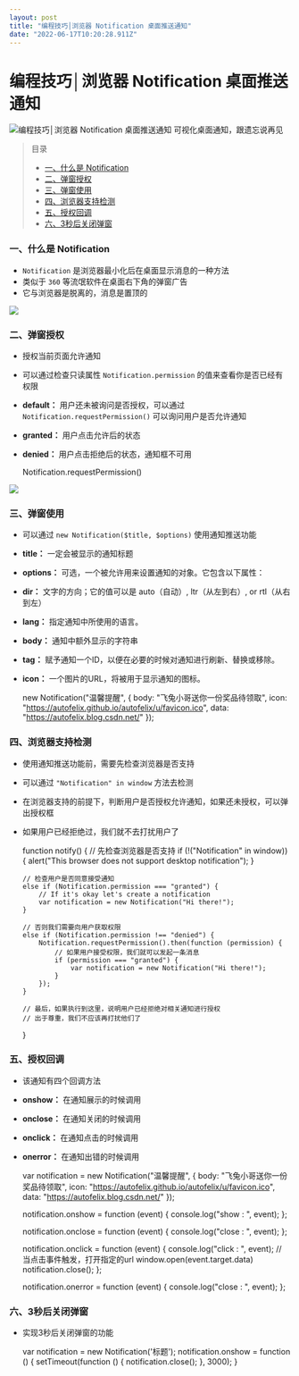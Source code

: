 ```yaml
---
layout: post
title: "编程技巧│浏览器 Notification 桌面推送通知"
date: "2022-06-17T10:20:28.911Z"
---
```

编程技巧│浏览器 Notification 桌面推送通知
============================

![编程技巧│浏览器 Notification 桌面推送通知](https://img2022.cnblogs.com/blog/2894189/202206/2894189-20220617153259058-1958506289.png) 可视化桌面通知，跟遗忘说再见

> 目录
> 
> *   [一、什么是 Notification](#一什么是-notification)
> *   [二、弹窗授权](#二弹窗授权)
> *   [三、弹窗使用](#三弹窗使用)
> *   [四、浏览器支持检测](#四浏览器支持检测)
> *   [五、授权回调](#五授权回调)
> *   [六、3秒后关闭弹窗](#六3秒后关闭弹窗)

### 一、什么是 Notification

*   `Notification` 是浏览器最小化后在桌面显示消息的一种方法
*   类似于 `360` 等流氓软件在桌面右下角的弹窗广告
*   它与浏览器是脱离的，消息是置顶的

![](https://img2022.cnblogs.com/blog/2894189/202206/2894189-20220617144402729-783963723.png)

### 二、弹窗授权

*   授权当前页面允许通知
*   可以通过检查只读属性 `Notification.permission` 的值来查看你是否已经有权限
*   **default：** 用户还未被询问是否授权，可以通过 `Notification.requestPermission()` 可以询问用户是否允许通知
*   **granted：** 用户点击允许后的状态
*   **denied：** 用户点击拒绝后的状态，通知框不可用

    Notification.requestPermission()
    

![](https://img2022.cnblogs.com/blog/2894189/202206/2894189-20220617145719977-22807989.png)

### 三、弹窗使用

*   可以通过 `new Notification($title, $options)` 使用通知推送功能
*   **title：** 一定会被显示的通知标题
*   **options：** 可选，一个被允许用来设置通知的对象。它包含以下属性：
*   **dir：** 文字的方向；它的值可以是 auto（自动）, ltr（从左到右）, or rtl（从右到左）
*   **lang：** 指定通知中所使用的语言。
*   **body：** 通知中额外显示的字符串
*   **tag：** 赋予通知一个ID，以便在必要的时候对通知进行刷新、替换或移除。
*   **icon：** 一个图片的URL，将被用于显示通知的图标。

    new Notification("温馨提醒", {
    	body: "飞兔小哥送你一份奖品待领取",
    	icon: "https://autofelix.github.io/autofelix/u/favicon.ico",
    	data: "https://autofelix.blog.csdn.net/"
    });
    

### 四、浏览器支持检测

*   使用通知推送功能前，需要先检查浏览器是否支持
*   可以通过 `"Notification" in window` 方法去检测
*   在浏览器支持的前提下，判断用户是否授权允许通知，如果还未授权，可以弹出授权框
*   如果用户已经拒绝过，我们就不去打扰用户了

    function notify() {
        // 先检查浏览器是否支持
        if (!("Notification" in window)) {
            alert("This browser does not support desktop notification");
        }
    
        // 检查用户是否同意接受通知
        else if (Notification.permission === "granted") {
            // If it's okay let's create a notification
            var notification = new Notification("Hi there!");
        }
    
        // 否则我们需要向用户获取权限
        else if (Notification.permission !== "denied") {
            Notification.requestPermission().then(function (permission) {
                // 如果用户接受权限，我们就可以发起一条消息
                if (permission === "granted") {
                    var notification = new Notification("Hi there!");
                }
            });
        }
    
        // 最后，如果执行到这里，说明用户已经拒绝对相关通知进行授权
        // 出于尊重，我们不应该再打扰他们了
    }
    

### 五、授权回调

*   该通知有四个回调方法
*   **onshow：** 在通知展示的时候调用
*   **onclose：** 在通知关闭的时候调用
*   **onclick：** 在通知点击的时候调用
*   **onerror：** 在通知出错的时候调用

    var notification = new Notification("温馨提醒", {
        body: "飞兔小哥送你一份奖品待领取",
        icon: "https://autofelix.github.io/autofelix/u/favicon.ico",
        data: "https://autofelix.blog.csdn.net/"
    });
    
    notification.onshow = function (event) {
        console.log("show : ", event);
    };
    
    notification.onclose = function (event) {
        console.log("close : ", event);
    };
    
    notification.onclick = function (event) {
        console.log("click : ", event);
        // 当点击事件触发，打开指定的url
        window.open(event.target.data)
        notification.close();
    };
    
    notification.onerror = function (event) {
        console.log("close : ", event);
    };
    

### 六、3秒后关闭弹窗

*   实现3秒后关闭弹窗的功能

    var notification = new Notification('标题');
    notification.onshow = function () {
        setTimeout(function () {
            notification.close();
        }, 3000);
    }